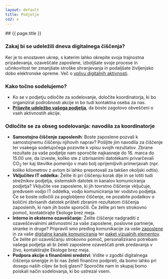 ```yaml
---
layout: default
title: Podjetje
co2: x
---
```


<div class="block" markdown="1">
## {{ page.title }}

### Zakaj bi se udeležili dneva digitalnega čiščenja?
Ker je to enostaven ukrep, s katerim lahko okrepite svoja trajnostna prizadevanja, ozaveščate zaposlene, izboljšate svoje procese in učinkovitost ter zmanjšate stroške shranjevanja in podaljšate življenjsko dobo elektronske opreme. Več o [vplivu digitalnih aktivnosti](https://ewba.github.io/dcd-si/o-akciji.html).

### Kako točno sodelujemo?
- Ko se v podjetju odločite za sodelovanje, določite koordinatorja, ki bo organiziral podrobnosti akcije in bo tudi kontaktna oseba za nas.
- **[Prijavite udeležbo vašega podjetja](https://docs.google.com/forms/d/e/1FAIpQLSfiXjBaKTUFIcxyFzyItF_W5thrnq_cFoCVBJF72FZeEIkLiQ/viewform)**, da boste zagotovo obveščeni o vseh aktivnostih akcije.

### Odločite se za obseg sodelovanja: navodila za koordinatorje
- **Samostojno čiščenje zaposlenih**: Boste zaposlene pozvali k samostojnemu čiščenju njihovih naprav? Pošljite jim navodila za čiščenje ter vsakega sodelujočega pozovite k vpisu svojih rezultatov. Zbrane rezultate za vaše podjetje nam sporočite najkasneje do 16. marca do 15.00 ure, da izveste, koliko ste z izbrisanimi  datotekami privarčevali  CO<sub>2</sub> ter kaj številke pomenijo v malo bolj oprijemljivih primerjavah (npr. koliko kilometrov z avtom bi lahko prepotovali za takšen okoljski odtis).
- **Vključitev IT oddelka:** Želite iti pri čiščenju korak dlje in se lotiti tudi strežnikov podjetja, sistemskih datotek in kanalov komuniciranja podjetja? Vključite vse zaposlene, ki jih tovrstno čiščenje vključuje, predvsem vodjo IT oddelka, vodjo komuniciranja ter vodstvo podjetja. Če se boste odločili za poglobljeno čiščenje, ne pozabite podatkov o količini zbrisanih datotek prišteti zbranim rezultatom čiščenja zaposlenih, ki nam jih boste sporočili. Če želite pri tem strokovno pomoč, kontaktirajte Ekologe brez meja.
- **Interno in eksterno ozaveščanje:** Želite čiščenje nadgraditi z ozaveščevalnimi aktivnostmi za vaše zaposlene, poslovne partnerje, stranke in druge? Pripravili smo predlog komunikacije za vaše [zaposlene](https://docs.google.com/spreadsheets/d/1YNslM6mvKHePyWdHkZnVqA0bkTkHzSlvYEKD_fVs1vA/edit?usp=sharing) in za vaše [digitalne kanale komuniciranja](https://docs.google.com/spreadsheets/d/1v25yggszoY1FQ26QoC93yvLMM5yup816TiR9873DRhE/edit?usp=sharing) ter [paket vizualnih elementov](https://drive.google.com/drive/folders/1U7UQMXgAQMiEbfDXLzpHmhtRKz7bpdHz?usp=drive_link). Če želite pri ozaveščanju strokovno pomoč, personalizirano potrebam vašega podjetja ali bi želeli zaposlene ozaveščati prek predavanja v živo, kontaktirajte Ekologe brez meja.
- **Podpora akcije s finančnimi sredstvi**: Vidite v zgodbi digitalnega čiščenja sinergije in bi nas želeli finančno podpreti, da bomo lahko pri dosegu naših ciljev še bolj glasni? Sporočite nam in skupaj bomo poiskali način sodelovanja, ki bo ustrezal vsem.

</div>
